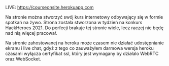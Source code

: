 LIVE: https://courseonsite.herokuapp.com

Na stronie można stworzyć swój kurs internetowy odbywający się w formie spotkań na żywo.
Strona została stworzona w tydzień na konkurs HackHeroes 2021.
Do perfecji brakuje tej stronie wiele, lecz raczej nie będę nad nią więcej pracował.


Na stronie zahostowanej na heroku może czasem nie działać udostępnianie ekranu i live chat,
gdyż z tego co zauważyłem darmowa wersja heroku czasami wyłącza certyfikat ssl, który jest wymagany by działalo WebRTC oraz WebSocket.
